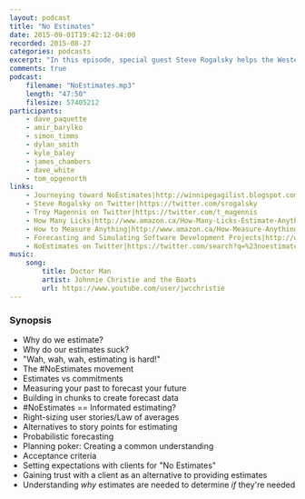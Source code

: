 ```yaml
---
layout: podcast
title: "No Estimates"
date: 2015-09-01T19:42:12-04:00
recorded: 2015-08-27
categories: podcasts
excerpt: "In this episode, special guest Steve Rogalsky helps the Western Devs understand the #NoEstimates movement"
comments: true
podcast:
    filename: "NoEstimates.mp3"
    length: "47:50"
    filesize: 57405212
participants:
    - dave_paquette
    - amir_barylko
    - simon_timms
    - dylan_smith
    - kyle_baley
    - james_chambers
    - dave_white
    - tom_opgenorth
links:
    - Journeying toward NoEstimates|http://winnipegagilist.blogspot.com/2015/05/journeying-towards-noestimates.html
    - Steve Rogalsky on Twitter|https://twitter.com/srogalsky
    - Troy Magennis on Twitter|https://twitter.com/t_magennis
    - How Many Licks|http://www.amazon.ca/How-Many-Licks-Estimate-Anything/dp/0762435607
    - How to Measure Anything|http://www.amazon.ca/How-Measure-Anything-Intangibles-Business/dp/1118539273/ref=sr_1_1?ie=UTF8&qid=1440783530&sr=8-1&keywords=how+to+measure+anything
    - Forecasting and Simulating Software Development Projects|http://www.amazon.com/Forecasting-Simulating-Software-Development-Projects/dp/1466454830/ref=asap_bc?ie=UTF8
    - NoEstimates on Twitter|https://twitter.com/search?q=%23noestimates
music:
    song:
        title: Doctor Man
        artist: Johnnie Christie and the Boats
        url: https://www.youtube.com/user/jwcchristie
---
```


### Synopsis

* Why do we estimate?
* Why do our estimates suck?
* "Wah, wah, wah, estimating is hard!"
* The #NoEstimates movement
* Estimates vs commitments
* Measuring your past to forecast your future
* Building in chunks to create forecast data
* #NoEstimates == Informated estimating?
* Right-sizing user stories/Law of averages
* Alternatives to story points for estimating
* Probabilistic forecasting
* Planning poker: Creating a common understanding
* Acceptance criteria
* Setting expectations with clients for "No Estimates"
* Gaining trust with a client as an alternative to providing estimates
* Understanding *why* estimates are needed to determine *if* they're needed
